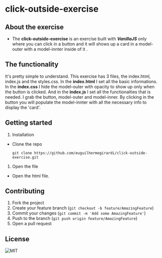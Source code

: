 # click-outside-exercise

## About the exercise

- The **click-outside-exercise** is an exercise built with **_VanillaJS_** only where you can click in a button and it will shows up a card in a model-outer with a model-innter inside of it .

## The functionality

It's pretty simple to understand. 
This exercise has 3 files, the index.html, index.js and the styles.css.
In the **index.html** I set all the basic informations.
In the **index.css** I hide the model-outer with opacity to show up only when the button is clicked.
And in the **index.js** I set all the functionalties that is needed. I grab the button, model-outer and model-inner. By clicking in the button you will populate the model-innter with all the necessary info to display the 'card'.

## Getting started

1. Installation

- Clone the repo

      git clone https://github.com/euguilhermegirardi/click-outside-exercise.git
      
1. Open the file

- Open the html file.


## Contributing

1.  Fork the project
2.  Create your feature branch (`git checkout -b feature/AmazingFeature`)
3.  Commit your changes (`git commit -m 'Add some AmazingFeature'`)
4.  Push to the branch (`git push origin feature/AmazingFeature`)
5.  Open a pull request

## License

![MIT](https://img.shields.io/badge/License-MIT-blue.svg)
